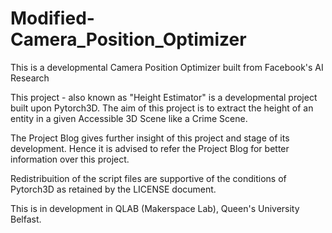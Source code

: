 # Modified-Camera_Position_Optimizer
This is a developmental Camera Position Optimizer built from Facebook's AI Research

This project - also known as "Height Estimator" is a developmental project built upon Pytorch3D. The aim of this project is to extract the height of an entity in a given Accessible 3D Scene like a Crime Scene. 

The Project Blog gives further insight of this project and stage of its development. Hence it is advised to refer the Project Blog for better information over this project.

Redistribuition of the script files are supportive of the conditions of Pytorch3D as retained by the LICENSE document.  

This is in development in QLAB (Makerspace Lab), Queen's University Belfast.


